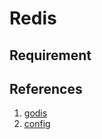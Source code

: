 # Redis

## Requirement

## References

1. [godis](https://github.com/HDT3213/godis/)
2. [config](https://github.com/HDT3213/godis/)
